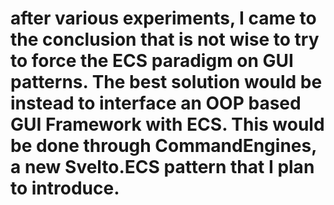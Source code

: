 # after various experiments, I came to the conclusion that is not wise to try to force the ECS paradigm on GUI patterns. The best solution would be instead to interface an OOP based GUI Framework with ECS. This would be done through CommandEngines, a new Svelto.ECS pattern that I plan to introduce.
